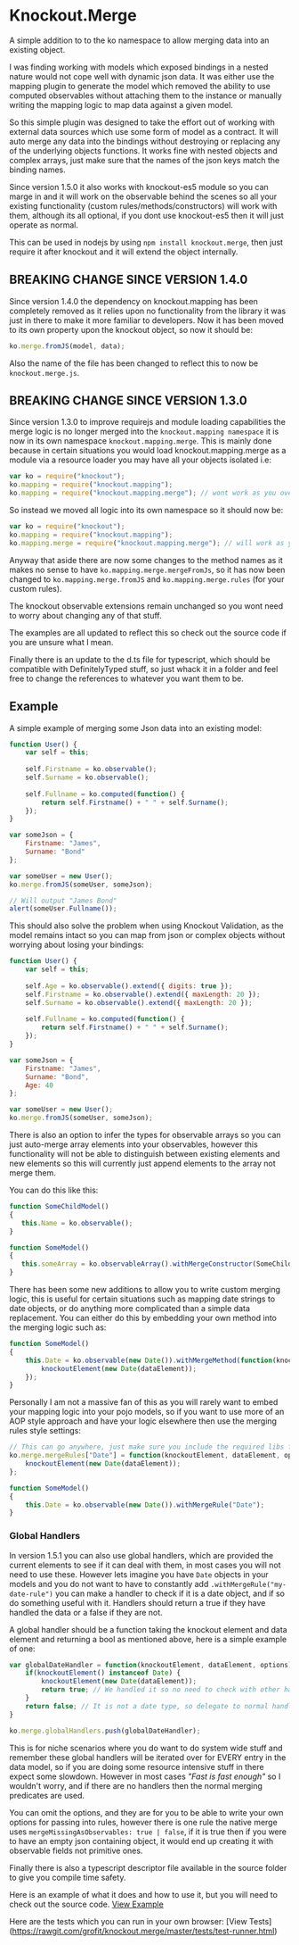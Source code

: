 # Knockout.Merge

A simple addition to to the ko namespace to allow merging data into an existing object.

I was finding working with models which exposed bindings in a nested nature would not cope well with 
dynamic json data. It was either use the mapping plugin to generate the model which removed the ability
to use computed observables without attaching them to the instance or manually writing the mapping logic
to map data against a given model.

So this simple plugin was designed to take the effort out of working with external data sources which use 
some form of model as a contract. It will auto merge any data into the bindings without destroying or replacing
any of the underlying objects functions. It works fine with nested objects and complex arrays, just make 
sure that the names of the json keys match the binding names.

Since version 1.5.0 it also works with knockout-es5 module so you can marge in and it will work on the observable
behind the scenes so all your existing functionality (custom rules/methods/constructors) will work with them,
although its all optional, if you dont use knockout-es5 then it will just operate as normal.

This can be used in nodejs by using `npm install knockout.merge`, then just require it after knockout
and it will extend the object internally.

## BREAKING CHANGE SINCE VERSION 1.4.0

Since version 1.4.0 the dependency on knockout.mapping has been completely removed as it relies upon no functionality
from the library it was just in there to make it more familiar to developers. Now it has been moved to its own property
upon the knockout object, so now it should be:

```js
ko.merge.fromJS(model, data);
```

Also the name of the file has been changed to reflect this to now be `knockout.merge.js`.

## BREAKING CHANGE SINCE VERSION 1.3.0

Since version 1.3.0 to improve requirejs and module loading capabilities the merge logic is no longer merged into the
`knockout.mapping namespace` it is now in its own namespace `knockout.mapping.merge`. This is mainly done because
in certain situations you would load knockout.mapping.merge as a module via a resource loader you may have all your
objects isolated i.e:

```js
var ko = require("knockout");
ko.mapping = require("knockout.mapping");
ko.mapping = require("knockout.mapping.merge"); // wont work as you overwrite the mapping var
```

So instead we moved all logic into its own namespace so it should now be:
```js
var ko = require("knockout");
ko.mapping = require("knockout.mapping");
ko.mapping.merge = require("knockout.mapping.merge"); // will work as you are not merging functionality into ko.mapping
```

Anyway that aside there are now some changes to the method names as it makes no sense to have `ko.mapping.merge.mergeFromJs`, 
so it has now been changed to `ko.mapping.merge.fromJS` and `ko.mapping.merge.rules` (for your custom rules).

The knockout observable extensions remain unchanged so you wont need to worry about changing any of that stuff.

The examples are all updated to reflect this so check out the source code if you are unsure what I mean.

Finally there is an update to the d.ts file for typescript, which should be compatible with DefinitelyTyped stuff,
so just whack it in a folder and feel free to change the references to whatever you want them to be.

## Example

A simple example of merging some Json data into an existing model:
```js
function User() {
    var self = this;
    
    self.Firstname = ko.observable();
    self.Surname = ko.observable();
    
    self.Fullname = ko.computed(function() {
        return self.Firstname() + " " + self.Surname();
    });
}

var someJson = {
	Firstname: "James",
	Surname: "Bond"
};

var someUser = new User();
ko.merge.fromJS(someUser, someJson);

// Will output "James Bond"
alert(someUser.Fullname());
```

This should also solve the problem when using Knockout Validation, as the model remains intact so you 
can map from json or complex objects without worrying about losing your bindings:

```js
function User() {
    var self = this;
    
	self.Age = ko.observable().extend({ digits: true });
    self.Firstname = ko.observable().extend({ maxLength: 20 });
    self.Surname = ko.observable().extend({ maxLength: 20 });
    
    self.Fullname = ko.computed(function() {
        return self.Firstname() + " " + self.Surname();
    });
}

var someJson = {
	Firstname: "James",
	Surname: "Bond",
	Age: 40
};

var someUser = new User();
ko.merge.fromJS(someUser, someJson);

```

There is also an option to infer the types for observable arrays so you can just auto-merge array elements into 
your observables, however this functionality will not be able to distinguish between existing elements and new elements
so this will currently just append elements to the array not merge them.

You can do this like this:

```js
function SomeChildModel()
{
   this.Name = ko.observable();
}

function SomeModel()
{
   this.someArray = ko.observableArray().withMergeConstructor(SomeChildModel);
}
```

There has been some new additions to allow you to write custom merging logic, this is useful for certain
situations such as mapping date strings to date objects, or do anything more complicated than a simple data replacement. 
You can either do this by embedding your own method into the merging logic such as:

```js
function SomeModel()
{
	this.Date = ko.observable(new Date()).withMergeMethod(function(knockoutElement, dataElement, options) {
		knockoutElement(new Date(dataElement));
	});
}
```

Personally I am not a massive fan of this as you will rarely want to embed your mapping logic into your pojo models, so
if you want to use more of an AOP style approach and have your logic elsewhere then use the merging rules style settings:

```js
// This can go anywhere, just make sure you include the required libs first 
ko.merge.mergeRules["Date"] = function(knockoutElement, dataElement, options) {
	knockoutElement(new Date(dataElement));
};

function SomeModel()
{
	this.Date = ko.observable(new Date()).withMergeRule("Date");
}
```

### Global Handlers

In version 1.5.1 you can also use global handlers, which are provided the current elements to see if it can deal with them,
in most cases you will not need to use these. However lets imagine you have `Date` objects in your models and you do not
want to have to constantly add `.withMergeRule("my-date-rule")` you can make a handler to check if it is a date object, and
if so do something useful with it. Handlers should return a true if they have handled the data or a false if they are not.

A global handler should be a function taking the knockout element and data element and returning a bool as mentioned above,
here is a simple example of one:

```js
var globalDateHandler = function(knockoutElement, dataElement, options) {
    if(knockoutElement() instanceof Date) {
        knockoutElement(new Date(dataElement));
        return true; // We handled it so no need to check with other handling mechanisms
    }
    return false; // It is not a date type, so delegate to normal handlers
}

ko.merge.globalHandlers.push(globalDateHandler);
```

This is for niche scenarios where you do want to do system wide stuff and remember these global handlers will be iterated
over for EVERY entry in the data model, so if you are doing some resource intensive stuff in there expect some slowdown.
However in most cases *"Fast is fast enough"* so I wouldn't worry, and if there are no handlers then the normal merging
predicates are used.

You can omit the options, and they are for you to be able to write your own options for passing into rules, however
there is one rule the native merge uses `mergeMissingAsObservables: true | false`, if it is true then if you were to
have an empty json containing object, it would end up creating it with observable fields not primitive ones.

Finally there is also a typescript descriptor file available in the source folder to give you compile time safety.

Here is an example of what it does and how to use it, but you will need to check out the source code.
[View Example](https://rawgithub.com/grofit/knockout.merge/master/example.html)

Here are the tests which you can run in your own browser:
[View Tests] (https://rawgit.com/grofit/knockout.merge/master/tests/test-runner.html)
